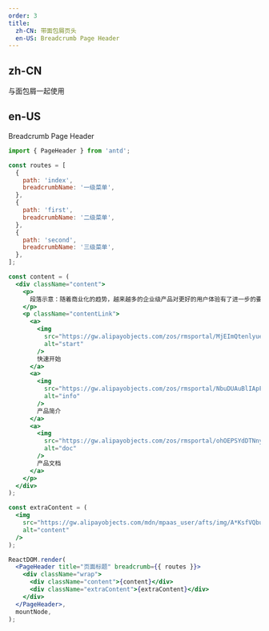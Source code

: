 ```yaml
---
order: 3
title:
  zh-CN: 带面包屑页头
  en-US: Breadcrumb Page Header
---
```


## zh-CN

与面包屑一起使用

## en-US

Breadcrumb Page Header

```jsx
import { PageHeader } from 'antd';

const routes = [
  {
    path: 'index',
    breadcrumbName: '一级菜单',
  },
  {
    path: 'first',
    breadcrumbName: '二级菜单',
  },
  {
    path: 'second',
    breadcrumbName: '三级菜单',
  },
];

const content = (
  <div className="content">
    <p>
      段落示意：随着商业化的趋势，越来越多的企业级产品对更好的用户体验有了进一步的要求。带着这样的一个终极目标，我们（蚂蚁金服体验技术部）经过大量的项目实践和总结，逐步打磨出一个服务于企业级产品的设计体系 Ant Design。基于『确定』和『自然』的设计价值观，通过模块化的解决方案，降低冗余的生产成本，让设计者专注于更好的用户体验。
    </p>
    <p className="contentLink">
      <a>
        <img
          src="https://gw.alipayobjects.com/zos/rmsportal/MjEImQtenlyueSmVEfUD.svg"
          alt="start"
        />
        快速开始
      </a>
      <a>
        <img
          src="https://gw.alipayobjects.com/zos/rmsportal/NbuDUAuBlIApFuDvWiND.svg"
          alt="info"
        />
        产品简介
      </a>
      <a>
        <img
          src="https://gw.alipayobjects.com/zos/rmsportal/ohOEPSYdDTNnyMbGuyLb.svg"
          alt="doc"
        />
        产品文档
      </a>
    </p>
  </div>
);

const extraContent = (
  <img
    src="https://gw.alipayobjects.com/mdn/mpaas_user/afts/img/A*KsfVQbuLRlYAAAAAAAAAAABjAQAAAQ/original"
    alt="content"
  />
);

ReactDOM.render(
  <PageHeader title="页面标题" breadcrumb={{ routes }}>
    <div className="wrap">
      <div className="content">{content}</div>
      <div className="extraContent">{extraContent}</div>
    </div>
  </PageHeader>,
  mountNode,
);
```

<style>
.wrap {
  display: flex;
}
.content {
  flex: 1;
}
.extraContent {
  min-width: 240px;
  text-align: right;
}
.contentLink {
  padding-top: 16px;
}
.contentLink a {
  display: inline-block;
  vertical-align: text-top;
  margin-right: 32px;
}
.contentLink a img {
  margin-right: 8px;
}

</style>

